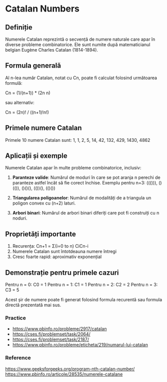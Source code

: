# Catalan Numbers

## Definiție
Numerele Catalan reprezintă o secvență de numere naturale care apar în diverse probleme combinatorice. Ele sunt numite după matematicianul belgian Eugène Charles Catalan (1814-1894).

## Formula generală
Al n-lea număr Catalan, notat cu Cn, poate fi calculat folosind următoarea formulă:

Cn = (1/(n+1)) * (2n n)

sau alternativ:

Cn = (2n)! / ((n+1)!n!)

## Primele numere Catalan
Primele 10 numere Catalan sunt:
1, 1, 2, 5, 14, 42, 132, 429, 1430, 4862

## Aplicații și exemple
Numerele Catalan apar în multe probleme combinatorice, inclusiv:

1. **Paranteze valide**: Numărul de moduri în care se pot aranja n perechi de paranteze astfel încât să fie corect închise.
   Exemplu pentru n=3: ((())), ()(()), ()()(), (())(), (()())

2. **Triangularea poligoanelor**: Numărul de modalități de a triangula un poligon convex cu (n+2) laturi.

3. **Arbori binari**: Numărul de arbori binari diferiți care pot fi construiți cu n noduri.

## Proprietăți importante
1. Recurența: Cn+1 = Σ(i=0 to n) CiCn-i
2. Numerele Catalan sunt întotdeauna numere întregi
3. Cresc foarte rapid: aproximativ exponențial

## Demonstrație pentru primele cazuri

Pentru n = 0: C0 = 1
Pentru n = 1: C1 = 1
Pentru n = 2: C2 = 2
Pentru n = 3: C3 = 5

Acest șir de numere poate fi generat folosind formula recurentă sau formula directă prezentată mai sus.

### Practice

 - https://www.pbinfo.ro/probleme/2917/catalan
 - https://cses.fi/problemset/task/2064/
 - https://cses.fi/problemset/task/2187/
 - https://www.pbinfo.ro/probleme/eticheta/219/numarul-lui-catalan

### Reference 
https://www.geeksforgeeks.org/program-nth-catalan-number/
https://www.pbinfo.ro/articole/28535/numerele-catalane

